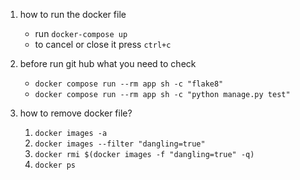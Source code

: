 1. how to run the docker file
    * run `docker-compose up`
    * to cancel or close it press `ctrl+c`

2. before run git hub what you need to check
    * `docker compose run --rm app sh -c "flake8"`
    * `docker compose run --rm app sh -c "python manage.py test"`
    
3. how to remove docker file?
    1. `docker images -a`
    2. `docker images --filter "dangling=true"`
    3. `docker rmi $(docker images -f "dangling=true" -q)`
    4. `docker ps`
